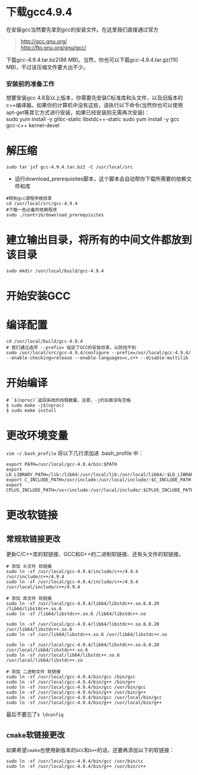 # 下载gcc4.9.4

在安装gcc当然要先拿到gcc的安装文件。在这里我们直接通过官方<br>
> http://gcc.gnu.org/<br>
> http://ftp.gnu.org/gnu/gcc/

下载gcc-4.9.4.tar.bz2(86 MB)。当然，你也可以下载gcc-4.9.4.tar.gz(110 MB)，不过该压缩文件要大出不少。<br>

### 安装前的准备工作
想要安装gcc 4.8及以上版本，你需要先安装C标准库和头文件，以及旧版本的c++编译器。如果你的计算机中没有这些，请执行以下命令(当然你也可以使用apt-get等其它方式进行安装，如果已经安装则无需再次安装)：<br>
sudo yum install -y glibc-static libstdc++-static
sudo yum install -y gcc gcc-c++ kernel-devel

# 解压缩

`sudo tar jxf gcc-4.9.4.tar.bz2 -C /usr/local/src`

- 运行download_prerequisites脚本，这个脚本会自动帮你下载所需要的依赖文件和库

```shell
#转到gcc源程序根目录
cd /usr/local/src/gcc-4.9.4
#下载一些必备的依赖程序
sudo ./contrib/download_prerequisites
```

# 建立输出目录，将所有的中间文件都放到该目录

```shell
sudo mkdir /usr/local/build/gcc-4.9.4
```

# 开始安装GCC
# 编译配置

```shell
cd /usr/local/build/gcc-4.9.4
# 我们通过选项 --prefix= 指定了GCC的安装目录，以防找不到
sudo /usr/local/src/gcc-4.9.4/configure --prefix=/usr/local/gcc-4.9.4/ --enable-checking=release --enable-languages=c,c++ --disable-multilib
```
# 开始编译

```shell
# `$(nproc)`返回系统的线程数量，注意，-j的后面没有空格
$ sudo make -j$(nproc)
$ sudo make install
```
# 更改环境变量
`vim ~/.bash_profile`
将以下几行添加进 .bash_profile 中：

```shell
export PATH=/usr/local/gcc-4.9.4/bin:$PATH
export LD_LIBRARY_PATH=/lib:/lib64:/usr/local/lib:/usr/local/lib64/:$LD_LIBRARY_PATH
export C_INCLUDE_PATH=/usr/include:/usr/local/include/:$C_INCLUDE_PATH
export CPLUS_INCLUDE_PATH=/usr/include:/usr/local/include/:$CPLUS_INCLUDE_PATH
```

# 更改软链接
## 常规软链接更改
更新C/C++库的软链接、GCC和G++的二进制软链接、还有头文件的软链接。  
```shell
# 添加 头文件 软链接
sudo ln -sf /usr/local/gcc-4.9.4/include/c++/4.9.4 /usr/include/c++/4.9.4
sudo ln -sf /usr/local/gcc-4.9.4/include/c++/4.9.4 /usr/local/include/c++/4.9.4

# 添加 库文件 软链接
sudo ln -sf /usr/local/gcc-4.9.4/lib64/libstdc++.so.6.0.20 /lib64/libstdc++.so.6
sudo ln -sf /lib64/libstdc++.so.6 /lib64/libstdc++.so

sudo ln -sf /usr/local/gcc-4.9.4/lib64/libstdc++.so.6.0.20 /usr/lib64/libstdc++.so.6
sudo ln -sf /usr/lib64/libstdc++.so.6 /usr/lib64/libstdc++.so

sudo ln -sf /usr/local/gcc-4.9.4/lib64/libstdc++.so.6.0.20 /usr/local/lib64/libstdc++.so.6
sudo ln -sf /usr/local/lib64/libstdc++.so.6 /usr/local/lib64/libstdc++.so

# 添加 二进制文件 软链接
sudo ln -sf /usr/local/gcc-4.9.4/bin/gcc /bin/gcc  
sudo ln -sf /usr/local/gcc-4.9.4/bin/g++ /bin/g++
sudo ln -sf /usr/local/gcc-4.9.4/bin/gcc /usr/bin/gcc  
sudo ln -sf /usr/local/gcc-4.9.4/bin/g++ /usr/bin/g++
sudo ln -sf /usr/local/gcc-4.9.4/bin/gcc /usr/local/bin/gcc  
sudo ln -sf /usr/local/gcc-4.9.4/bin/g++ /usr/local/bin/g++
```
最后不要忘了`$ ldconfig`  

## `cmake`软链接更改
如果希望`cmake`也使用新版本的`GCC`和`G++`的话，还要再添加以下的软链接：  
```Shell
sudo ln -sf /usr/local/gcc-4.9.4/bin/gcc /usr/bin/cc
sudo ln -sf /usr/local/gcc-4.9.4/bin/g++ /usr/bin/c++
```